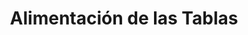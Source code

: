 ---
title: "Alimentación de las Tablas"
url: /madrid/alimentacion-de-las-tablas/
shop: Kramladen
---